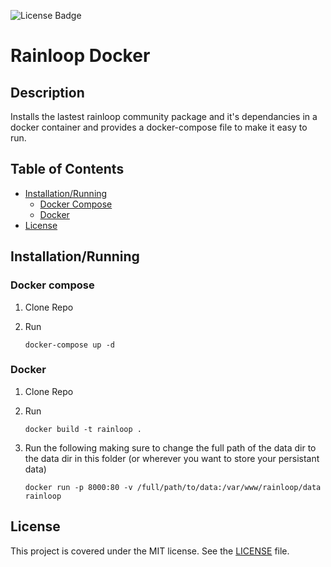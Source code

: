 ![License Badge](https://img.shields.io/badge/license-MIT-green)

# Rainloop Docker

## Description
Installs the lastest rainloop community package and it's dependancies in a docker container and provides a docker-compose file to make it easy to run.

## Table of Contents 

* [Installation/Running](#installation/running)
  * [Docker Compose](#docker%20compose)
  * [Docker](#docker)
* [License](#license)

## Installation/Running

### Docker compose
1) Clone Repo
2) Run

    `docker-compose up -d`

### Docker
1) Clone Repo
2) Run

    `docker build -t rainloop .`
3) Run the following making sure to change the full path of the data dir to the data dir in this folder (or wherever you want to store your persistant data)

    `docker run -p 8000:80 -v /full/path/to/data:/var/www/rainloop/data rainloop`

## License

This project is covered under the MIT license.  See the [LICENSE](LICENSE) file.